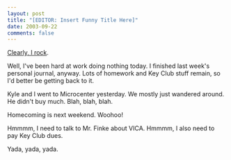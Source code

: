 ```yaml
---
layout: post
title: "[EDITOR: Insert Funny Title Here]"
date: 2003-09-22
comments: false
---
```

[Clearly, I rock][0].




Well, I've been hard at work doing nothing today. I finished last week's
personal journal, anyway. Lots of homework and Key Club stuff remain, so I'd
better be getting back to it.




Kyle and I went to Microcenter yesterday. We mostly just wandered around. He
didn't buy much. Blah, blah, blah.




Homecoming is next weekend. Woohoo!




Hmmmm, I need to talk to Mr. Finke about VICA. Hmmmm, I also need to pay Key
Club dues.




Yada, yada, yada.



[0]: http://maverick.simplehost.com/Picture116.jpg
